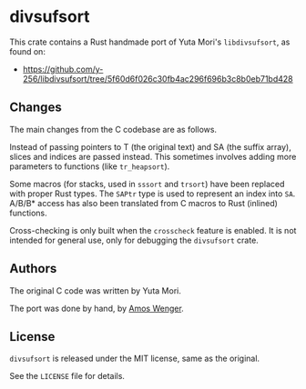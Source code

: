 
# divsufsort

This crate contains a Rust handmade port of Yuta Mori's `libdivsufsort`, as found on:

  * <https://github.com/y-256/libdivsufsort/tree/5f60d6f026c30fb4ac296f696b3c8b0eb71bd428>

## Changes

The main changes from the C codebase are as follows.

Instead of passing pointers to T (the original text) and SA (the suffix array),
slices and indices are passed instead. This sometimes involves adding more parameters
to functions (like `tr_heapsort`).

Some macros (for stacks, used in `sssort` and `trsort`) have been replaced with
proper Rust types. The `SAPtr` type is used to represent an index into `SA`.
A/B/B* access has also been translated from C macros to Rust (inlined) functions.

Cross-checking is only built when the `crosscheck` feature is enabled. It is
not intended for general use, only for debugging the `divsufsort` crate.

## Authors

The original C code was written by Yuta Mori.

The port was done by hand, by [Amos Wenger](https://github.com/fasterthanlime).

## License

`divsufsort` is released under the MIT license, same as the original.

See the `LICENSE` file for details.
